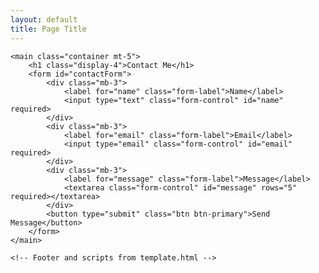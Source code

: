 ```yaml
---
layout: default
title: Page Title
---
```


    <main class="container mt-5">
        <h1 class="display-4">Contact Me</h1>
        <form id="contactForm">
            <div class="mb-3">
                <label for="name" class="form-label">Name</label>
                <input type="text" class="form-control" id="name" required>
            </div>
            <div class="mb-3">
                <label for="email" class="form-label">Email</label>
                <input type="email" class="form-control" id="email" required>
            </div>
            <div class="mb-3">
                <label for="message" class="form-label">Message</label>
                <textarea class="form-control" id="message" rows="5" required></textarea>
            </div>
            <button type="submit" class="btn btn-primary">Send Message</button>
        </form>
    </main>

    <!-- Footer and scripts from template.html -->

